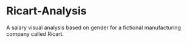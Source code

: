 # Ricart-Analysis
A salary visual analysis based on gender for a fictional manufacturing company called Ricart. 
